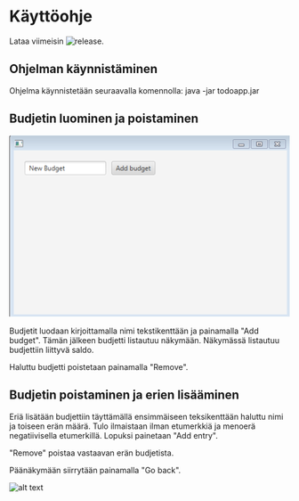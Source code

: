 # Käyttöohje

Lataa viimeisin ![release](https://github.com/parissak/ot-harjoitustyo/releases/tag/viikko6).

## Ohjelman käynnistäminen

Ohjelma käynnistetään seuraavalla komennolla: java -jar todoapp.jar

## Budjetin luominen ja poistaminen

![alt text](https://github.com/parissak/ot-harjoitustyo/blob/master/dokumentaatio/kuvat/BudjetinTallennus.PNG)

Budjetit luodaan kirjoittamalla nimi tekstikenttään ja painamalla "Add budget". Tämän jälkeen budjetti listautuu näkymään. 
Näkymässä listautuu budjettiin liittyvä saldo. 

Haluttu budjetti poistetaan painamalla "Remove".

## Budjetin poistaminen ja erien lisääminen 

Eriä lisätään budjettiin täyttämällä ensimmäiseen teksikenttään haluttu nimi ja toiseen erän määrä. Tulo ilmaistaan ilman
etumerkkiä ja menoerä negatiivisella etumerkillä. Lopuksi painetaan "Add entry".

"Remove" poistaa vastaavan erän budjetista. 

Päänäkymään siirrytään painamalla "Go back".

![alt text](https://github.com/parissak/ot-harjoitustyo/blob/master/dokumentaatio/kuvat/Er%C3%A4nTallennus.PNG)
